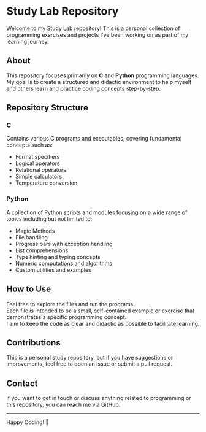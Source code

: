 # Study Lab Repository

Welcome to my Study Lab repository! This is a personal collection of programming exercises and projects I've been working on as part of my learning journey.

## About

This repository focuses primarily on **C** and **Python** programming languages.  
My goal is to create a structured and didactic environment to help myself and others learn and practice coding concepts step-by-step.

## Repository Structure

### C
Contains various C programs and executables, covering fundamental concepts such as:
- Format specifiers
- Logical operators
- Relational operators
- Simple calculators
- Temperature conversion

### Python
A collection of Python scripts and modules focusing on a wide range of topics including but not limited to:
- Magic Methods
- File handling
- Progress bars with exception handling
- List comprehensions
- Type hinting and typing concepts
- Numeric computations and algorithms
- Custom utilities and examples

## How to Use

Feel free to explore the files and run the programs.  
Each file is intended to be a small, self-contained example or exercise that demonstrates a specific programming concept.  
I aim to keep the code as clear and didactic as possible to facilitate learning.

## Contributions

This is a personal study repository, but if you have suggestions or improvements, feel free to open an issue or submit a pull request.

## Contact

If you want to get in touch or discuss anything related to programming or this repository, you can reach me via GitHub.

---

Happy Coding! 🚀

